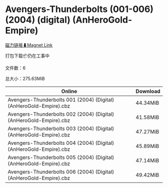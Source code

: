 # Avengers-Thunderbolts (001-006) (2004) (digital) (AnHeroGold-Empire)

[磁力链接⬇Magnet Link](magnet:?xt=urn:btih:523a3bf09e8ecafdae6c97fff6b56e19ffb8c5fc&dn=Avengers-Thunderbolts%20%28001-006%29%20%282004%29%20%28digital%29%20%28AnHeroGold-Empire%29)

打包下载📦仍在工事中

文件数：6

总大小：275.63MiB

Online | Download
--- | ---
Avengers-Thunderbolts 001 (2004) (Digital) (AnHeroGold-Empire).cbz | 44.34MiB
Avengers-Thunderbolts 002 (2004) (Digital) (AnHeroGold-Empire).cbz | 41.58MiB
Avengers-Thunderbolts 003 (2004) (Digital) (AnHeroGold-Empire).cbz | 47.27MiB
Avengers-Thunderbolts 004 (2004) (Digital) (AnHeroGold-Empire).cbz | 45.89MiB
Avengers-Thunderbolts 005 (2004) (Digital) (AnHeroGold-Empire).cbz | 47.14MiB
Avengers-Thunderbolts 006 (2004) (Digital) (AnHeroGold-Empire).cbz | 49.42MiB